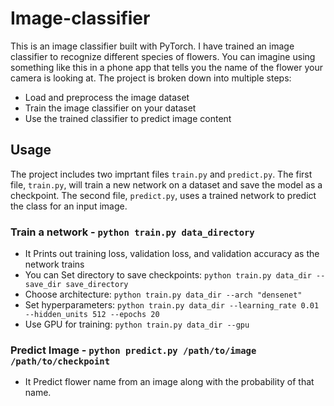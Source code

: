 # Image-classifier
This is an image classifier built with PyTorch. I have trained an image classifier to recognize different species of flowers. You can imagine using something like this in a phone app that tells you the name of the flower your camera is looking at. 
The project is broken down into multiple steps:

* Load and preprocess the image dataset
* Train the image classifier on your dataset
* Use the trained classifier to predict image content

## Usage
The project includes two imprtant files `train.py` and `predict.py`. The first file, `train.py`, will train a new network on a dataset and save the model as a checkpoint. The second file, `predict.py`, uses a trained network to predict the class for an input image.

### Train a network - `python train.py data_directory`

* It Prints out training loss, validation loss, and validation accuracy as the network trains
* You can Set directory to save checkpoints: `python train.py data_dir --save_dir save_directory`
* Choose architecture: `python train.py data_dir --arch "densenet"`
* Set hyperparameters: `python train.py data_dir --learning_rate 0.01 --hidden_units 512 --epochs 20`
* Use GPU for training: `python train.py data_dir --gpu`

### Predict Image - `python predict.py /path/to/image /path/to/checkpoint`

* It Predict flower name from an image along with the probability of that name.
